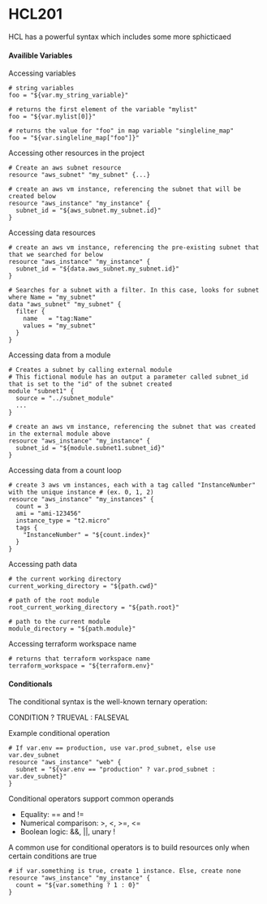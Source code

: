 # HCL201

HCL has a powerful syntax which includes some more sphicticaed 

#### Availible Variables
Accessing variables
```hcl-terraform
# string variables
foo = "${var.my_string_variable}"

# returns the first element of the variable "mylist"
foo = "${var.mylist[0]}"

# returns the value for "foo" in map variable "singleline_map"
foo = "${var.singleline_map["foo"]}"
```

Accessing other resources in the project
```hcl-terraform
# Create an aws subnet resource
resource "aws_subnet" "my_subnet" {...}

# create an aws vm instance, referencing the subnet that will be created below
resource "aws_instance" "my_instance" {
  subnet_id = "${aws_subnet.my_subnet.id}"
}
```

Accessing data resources
```hcl-terraform
# create an aws vm instance, referencing the pre-existing subnet that that we searched for below
resource "aws_instance" "my_instance" {
  subnet_id = "${data.aws_subnet.my_subnet.id}"
}

# Searches for a subnet with a filter. In this case, looks for subnet where Name = "my_subnet"
data "aws_subnet" "my_subnet" {
  filter {
    name   = "tag:Name"
    values = "my_subnet" 
  }
}
```

Accessing data from a module
```hcl-terraform
# Creates a subnet by calling external module
# This fictional module has an output a parameter called subnet_id that is set to the "id" of the subnet created
module "subnet1" {
  source = "../subnet_module"
  ...
}

# create an aws vm instance, referencing the subnet that was created in the external module above
resource "aws_instance" "my_instance" {
  subnet_id = "${module.subnet1.subnet_id}"
}
```

Accessing data from a count loop
```hcl-terraform
# create 3 aws vm instances, each with a tag called "InstanceNumber" with the unique instance # (ex. 0, 1, 2)
resource "aws_instance" "my_instances" {
  count = 3
  ami = "ami-123456"
  instance_type = "t2.micro"
  tags {
    "InstanceNumber" = "${count.index}"
  }
}

```

Accessing path data
```hcl-terraform
# the current working directory
current_working_directory = "${path.cwd}"

# path of the root module
root_current_working_directory = "${path.root}"

# path to the current module
module_directory = "${path.module}"
```

Accessing terraform workspace name
```hcl-terraform
# returns that terraform workspace name
terraform_workspace = "${terraform.env}"
```

#### Conditionals

The conditional syntax is the well-known ternary operation:

CONDITION ? TRUEVAL : FALSEVAL

Example conditional operation
```hcl-terraform
# If var.env == production, use var.prod_subnet, else use var.dev_subnet
resource "aws_instance" "web" {
  subnet = "${var.env == "production" ? var.prod_subnet : var.dev_subnet}"
}
```

Conditional operators support common operands
* Equality: == and !=
* Numerical comparison: >, <, >=, <=
* Boolean logic: &&, ||, unary !

A common use for conditional operators is to build resources only when certain conditions are true

```hcl-terraform
# if var.something is true, create 1 instance. Else, create none
resource "aws_instance" "my_instance" {
  count = "${var.something ? 1 : 0}"
}
```
